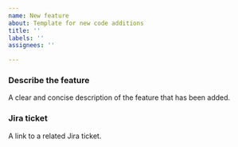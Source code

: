 ```yaml
---
name: New feature 
about: Template for new code additions
title: ''
labels: ''
assignees: ''

---
```


### Describe the feature
A clear and concise description of the feature that has been added.

### Jira ticket
A link to a related Jira ticket.
